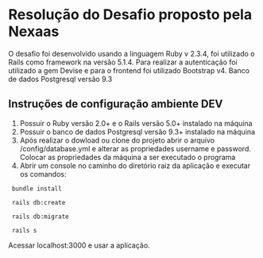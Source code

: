 # Resolução do Desafio proposto pela Nexaas
O desafio foi desenvolvido usando a linguagem Ruby v 2.3.4, foi utilizado o Rails como framework na versão 5.1.4.
Para realizar a autenticação foi utilizado a gem Devise e para o frontend foi utilizado Bootstrap v4.
Banco de dados Postgresql versão 9.3

## Instruções de configuração ambiente DEV
1. Possuir o Ruby versão 2.0+ e o Rails versão 5.0+ instalado na máquina
2. Possuir o banco de dados Postgresql versão 9.3+ instalado na máquina
3. Após realizar o dowload ou clone do projeto abrir o arquivo /config/database.yml e alterar as propriedades username e password. Colocar as propriedades da máquina a ser executado o programa
4. Abrir um console no caminho do diretório raiz da aplicação e executar os comandos:
```
 bundle install
```
```
 rails db:create
```
```
 rails db:migrate
```
```
 rails s
```
Acessar localhost:3000 e usar a aplicação.
